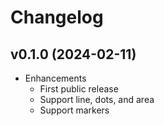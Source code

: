 # Changelog

## v0.1.0 (2024-02-11)

  * Enhancements
    * First public release
    * Support line, dots, and area
    * Support markers
